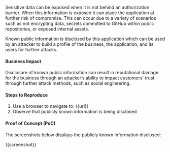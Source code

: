 Sensitive data can be exposed when it is not behind an authorization barrier. When this information is exposed it can place the application at further risk of compromise. This can occur due to a variety of scenarios such as not encrypting data, secrets committed to GitHub within public repositories, or exposed internal assets.

Known public information is disclosed by this application which can be used by an attacker to build a profile of the business, the application, and its users for further attacks.

#### Business Impact

Disclosure of known public information can result in reputational damage for the business through an attacker’s ability to impact customers' trust through further attack methods, such as social engineering.

#### Steps to Reproduce

1. Use a browser to navigate to: {{url}}
1. Observe that publicly known information is being disclosed

#### Proof of Concept (PoC)

The screenshots below displays the publicly known information disclosed:

{{screenshot}}
